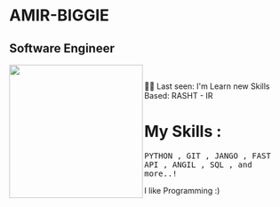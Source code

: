 # AMIR-BIGGIE
## Software Engineer <br>
<samp><img align="left" width="240" src="https://media.tenor.com/IpAyHtYc--gAAAAi/charizard-flying.gif"> <br>

  👨‍💻 Last seen: I'm Learn new Skills<br>
      Based: RASHT - IR<br>
</samp>

# My Skills :
<samp>
 PYTHON ,
 GIT , 
 JANGO , 
 FAST API , 
 ANGIL  , 
 SQL ,  
and more..!
</samp>
<br>

I like Programming :)


